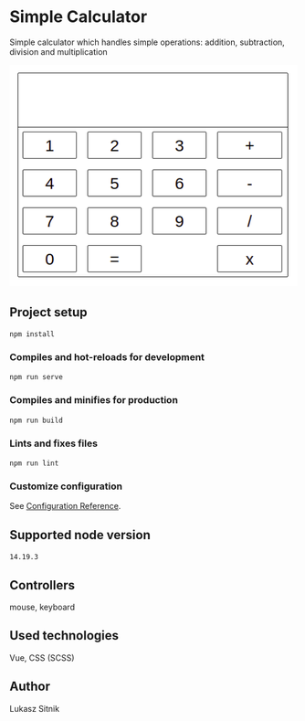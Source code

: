 # Simple Calculator
Simple calculator which handles simple operations: addition, subtraction, division and multiplication

![Application's appeareance](public/doc/calc.png)

## Project setup
```
npm install
```

### Compiles and hot-reloads for development
```
npm run serve
```

### Compiles and minifies for production
```
npm run build
```

### Lints and fixes files
```
npm run lint
```

### Customize configuration
See [Configuration Reference](https://cli.vuejs.org/config/).


## Supported node version
```
14.19.3
```

## Controllers
mouse, keyboard

## Used technologies
Vue, CSS (SCSS)

## Author
Lukasz Sitnik
